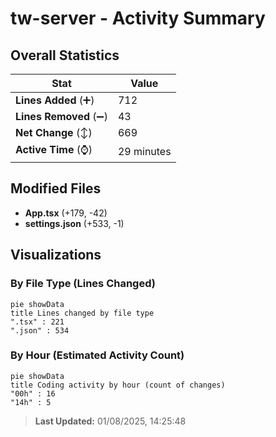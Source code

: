 # tw-server - Activity Summary 

## Overall Statistics

| Stat                   | Value                                                             |
| ---------------------- | ----------------------------------------------------------------- |
| **Lines Added** (➕)   | 712                                          |
| **Lines Removed** (➖) | 43                                        |
| **Net Change** (↕)    | 669                |
| **Active Time** (⌚)   | 29 minutes |


## Modified Files
- **App.tsx** (+179, -42)
- **settings.json** (+533, -1)

## Visualizations

### By File Type (Lines Changed)

```mermaid
pie showData
title Lines changed by file type
".tsx" : 221
".json" : 534
```

### By Hour (Estimated Activity Count)

```mermaid
pie showData
title Coding activity by hour (count of changes)
"00h" : 16
"14h" : 5
```


> **Last Updated:** 01/08/2025, 14:25:48